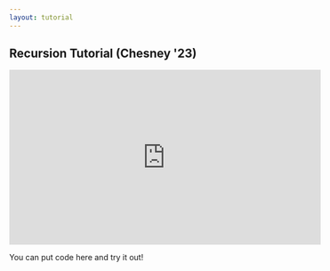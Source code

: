 ```yaml
---
layout: tutorial
---
```


## Recursion Tutorial (Chesney '23)

<div class="center">
<iframe width="560" height="315" src="https://www.youtube.com/embed/LFxPoHY9iMg" frameborder="0" allow="accelerometer; autoplay; clipboard-write; encrypted-media; gyroscope; picture-in-picture" allowfullscreen></iframe>
</div>

You can put code here and try it out!

<script src="intro.js"></script>
